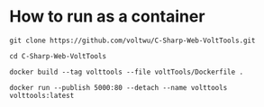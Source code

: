 # How to run as a container
```CMD
git clone https://github.com/voltwu/C-Sharp-Web-VoltTools.git

cd C-Sharp-Web-VoltTools

docker build --tag volttools --file voltTools/Dockerfile .

docker run --publish 5000:80 --detach --name volttools volttools:latest
```
